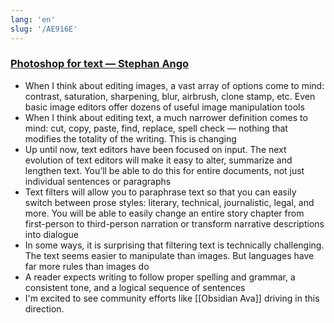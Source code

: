 ```yaml
---
lang: 'en'
slug: '/AE916E'
---
```


### [Photoshop for text — Stephan Ango](https://stephanango.com/photoshop-for-text)

- When I think about editing images, a vast array of options come to mind: contrast, saturation, sharpening, blur, airbrush, clone stamp, etc. Even basic image editors offer dozens of useful image manipulation tools
- When I think about editing text, a much narrower definition comes to mind: cut, copy, paste, find, replace, spell check — nothing that modifies the totality of the writing. This is changing
- Up until now, text editors have been focused on input. The next evolution of text editors will make it easy to alter, summarize and lengthen text. You’ll be able to do this for entire documents, not just individual sentences or paragraphs
- Text filters will allow you to paraphrase text so that you can easily switch between prose styles: literary, technical, journalistic, legal, and more. You will be able to easily change an entire story chapter from first-person to third-person narration or transform narrative descriptions into dialogue
- In some ways, it is surprising that filtering text is technically challenging. The text seems easier to manipulate than images. But languages have far more rules than images do
- A reader expects writing to follow proper spelling and grammar, a consistent tone, and a logical sequence of sentences
- I'm excited to see community efforts like [[Obsidian Ava]] driving in this direction.
